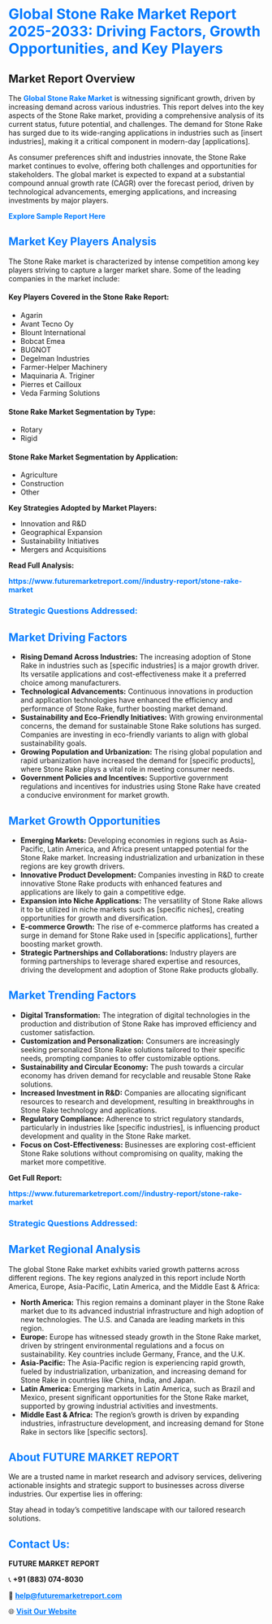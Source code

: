 <h1 style="color: #007BFF;">Global Stone Rake Market Report 2025-2033: Driving Factors, Growth Opportunities, and Key Players</h1>

<section id="overview">
<h2>Market Report Overview</h2>
<p>The <a href="https://www.futuremarketreport.com//industry-report/stone-rake-market" style="color: #007BFF; text-decoration: none;"><strong>Global Stone Rake Market</strong></a> is witnessing significant growth, driven by increasing demand across various industries. This report delves into the key aspects of the Stone Rake market, providing a comprehensive analysis of its current status, future potential, and challenges. The demand for Stone Rake has surged due to its wide-ranging applications in industries such as [insert industries], making it a critical component in modern-day [applications].</p>
<p>As consumer preferences shift and industries innovate, the Stone Rake market continues to evolve, offering both challenges and opportunities for stakeholders. The global market is expected to expand at a substantial compound annual growth rate (CAGR) over the forecast period, driven by technological advancements, emerging applications, and increasing investments by major players.</p>
</section>

<section id="overview">
<p><a href="https://www.futuremarketreport.com//request-sample/reportId=48798" style="color: #007BFF; text-decoration: none;"><strong>Explore Sample Report Here</strong></a></p>
</section>

<section id="key-players">
<h2 style="color: #007BFF;">Market Key Players Analysis</h2>
<p>The Stone Rake market is characterized by intense competition among key players striving to capture a larger market share. Some of the leading companies in the market include:</p>
<h4>Key Players Covered in the Stone Rake Report:</h4>
<ul><li>Agarin</li><li>Avant Tecno Oy</li><li>Blount International</li><li>Bobcat Emea</li><li>BUGNOT</li><li>Degelman Industries</li><li>Farmer-Helper Machinery</li><li>Maquinaria A. Triginer</li><li>Pierres et Cailloux</li><li>Veda Farming Solutions</li></ul>
<h4>Stone Rake Market Segmentation by Type:</h4>
<ul><li>Rotary</li><li>Rigid</li></ul>

<h4>Stone Rake Market Segmentation by Application:</h4>
<ul><li>Agriculture</li><li>Construction</li><li>Other</li></ul>
<p><strong>Key Strategies Adopted by Market Players:</strong></p>
<ul>
<li>Innovation and R&D</li>
<li>Geographical Expansion</li>
<li>Sustainability Initiatives</li>
<li>Mergers and Acquisitions</li>
</ul>
</section>

<section>
<p><strong>Read Full Analysis: </strong></p><a href="https://www.futuremarketreport.com//industry-report/stone-rake-market" style="color: #007BFF; text-decoration: none;"><strong>https://www.futuremarketreport.com//industry-report/stone-rake-market</strong></a>
<h3 style="color: #007BFF;">Strategic Questions Addressed:</h3>
</section>

<section id="driving-factors">
<h2 style="color: #007BFF;">Market Driving Factors</h2>
<ul>
<li><strong>Rising Demand Across Industries:</strong> The increasing adoption of Stone Rake in industries such as [specific industries] is a major growth driver. Its versatile applications and cost-effectiveness make it a preferred choice among manufacturers.</li>
<li><strong>Technological Advancements:</strong> Continuous innovations in production and application technologies have enhanced the efficiency and performance of Stone Rake, further boosting market demand.</li>
<li><strong>Sustainability and Eco-Friendly Initiatives:</strong> With growing environmental concerns, the demand for sustainable Stone Rake solutions has surged. Companies are investing in eco-friendly variants to align with global sustainability goals.</li>
<li><strong>Growing Population and Urbanization:</strong> The rising global population and rapid urbanization have increased the demand for [specific products], where Stone Rake plays a vital role in meeting consumer needs.</li>
<li><strong>Government Policies and Incentives:</strong> Supportive government regulations and incentives for industries using Stone Rake have created a conducive environment for market growth.</li>
</ul>
</section>

<section id="growth-opportunities">
<h2 style="color: #007BFF;">Market Growth Opportunities</h2>
<ul>
<li><strong>Emerging Markets:</strong> Developing economies in regions such as Asia-Pacific, Latin America, and Africa present untapped potential for the Stone Rake market. Increasing industrialization and urbanization in these regions are key growth drivers.</li>
<li><strong>Innovative Product Development:</strong> Companies investing in R&D to create innovative Stone Rake products with enhanced features and applications are likely to gain a competitive edge.</li>
<li><strong>Expansion into Niche Applications:</strong> The versatility of Stone Rake allows it to be utilized in niche markets such as [specific niches], creating opportunities for growth and diversification.</li>
<li><strong>E-commerce Growth:</strong> The rise of e-commerce platforms has created a surge in demand for Stone Rake used in [specific applications], further boosting market growth.</li>
<li><strong>Strategic Partnerships and Collaborations:</strong> Industry players are forming partnerships to leverage shared expertise and resources, driving the development and adoption of Stone Rake products globally.</li>
</ul>
</section>

<section id="trending-factors">
<h2 style="color: #007BFF;">Market Trending Factors</h2>
<ul>
<li><strong>Digital Transformation:</strong> The integration of digital technologies in the production and distribution of Stone Rake has improved efficiency and customer satisfaction.</li>
<li><strong>Customization and Personalization:</strong> Consumers are increasingly seeking personalized Stone Rake solutions tailored to their specific needs, prompting companies to offer customizable options.</li>
<li><strong>Sustainability and Circular Economy:</strong> The push towards a circular economy has driven demand for recyclable and reusable Stone Rake solutions.</li>
<li><strong>Increased Investment in R&D:</strong> Companies are allocating significant resources to research and development, resulting in breakthroughs in Stone Rake technology and applications.</li>
<li><strong>Regulatory Compliance:</strong> Adherence to strict regulatory standards, particularly in industries like [specific industries], is influencing product development and quality in the Stone Rake market.</li>
<li><strong>Focus on Cost-Effectiveness:</strong> Businesses are exploring cost-efficient Stone Rake solutions without compromising on quality, making the market more competitive.</li>
</ul>
</section>

<section>
<p><strong>Get Full Report: </strong></p><a href="https://www.futuremarketreport.com//industry-report/stone-rake-market" style="color: #007BFF; text-decoration: none;"><strong>https://www.futuremarketreport.com//industry-report/stone-rake-market</strong></a>
<h3 style="color: #007BFF;">Strategic Questions Addressed:</h3>
</section>


<section id="regional-analysis">
<h2 style="color: #007BFF;">Market Regional Analysis</h2>
<p>The global Stone Rake market exhibits varied growth patterns across different regions. The key regions analyzed in this report include North America, Europe, Asia-Pacific, Latin America, and the Middle East & Africa:</p>
<ul>
<li><strong>North America:</strong> This region remains a dominant player in the Stone Rake market due to its advanced industrial infrastructure and high adoption of new technologies. The U.S. and Canada are leading markets in this region.</li>
<li><strong>Europe:</strong> Europe has witnessed steady growth in the Stone Rake market, driven by stringent environmental regulations and a focus on sustainability. Key countries include Germany, France, and the U.K.</li>
<li><strong>Asia-Pacific:</strong> The Asia-Pacific region is experiencing rapid growth, fueled by industrialization, urbanization, and increasing demand for Stone Rake in countries like China, India, and Japan.</li>
<li><strong>Latin America:</strong> Emerging markets in Latin America, such as Brazil and Mexico, present significant opportunities for the Stone Rake market, supported by growing industrial activities and investments.</li>
<li><strong>Middle East & Africa:</strong> The region’s growth is driven by expanding industries, infrastructure development, and increasing demand for Stone Rake in sectors like [specific sectors].</li>
</ul>
</section>

<footer>
<h2 style="color: #007BFF;">About FUTURE MARKET REPORT</h2>
<p>We are a trusted name in market research and advisory services, delivering actionable insights and strategic support to businesses across diverse industries. Our expertise lies in offering:</p>

<p>Stay ahead in today’s competitive landscape with our tailored research solutions.</p>

<h2 style="color: #007BFF;">Contact Us:</h2>
<p><strong>FUTURE MARKET REPORT</strong></p>
<p>📞 <strong>+91 (883) 074-8030</strong></p>
<p>📧 <strong><a href="mailto:help@futuremarketreport.com" style="color: #007BFF;">help@futuremarketreport.com</a></strong></p>
<p>🌐 <strong><a href="https://www.futuremarketreport.com/" style="color: #007BFF;">Visit Our Website</a></strong></p>
</footer>